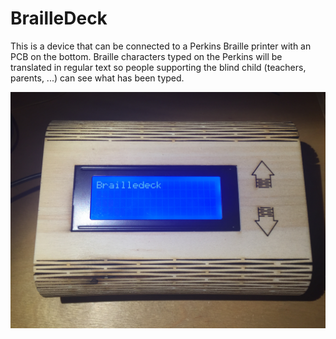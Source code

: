 # BrailleDeck
This is a device that can be connected to a Perkins Braille printer with an PCB on the bottom. Braille characters typed on the Perkins will be translated in regular text so people supporting the blind child (teachers, parents, ...) can see what has been typed.

![](https://github.com/DavidTruyens/BrailleDeck/blob/master/20170415_200135655_iOS.jpg)
